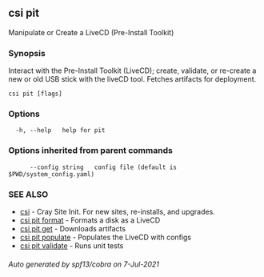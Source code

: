 ## csi pit

Manipulate or Create a LiveCD (Pre-Install Toolkit)

### Synopsis


Interact with the Pre-Install Toolkit (LiveCD);
create, validate, or re-create a new or old USB stick with 
the liveCD tool. Fetches artifacts for deployment.

```
csi pit [flags]
```

### Options

```
  -h, --help   help for pit
```

### Options inherited from parent commands

```
      --config string   config file (default is $PWD/system_config.yaml)
```

### SEE ALSO

* [csi](csi.md)	 - Cray Site Init. For new sites, re-installs, and upgrades.
* [csi pit format](csi_pit_format.md)	 - Formats a disk as a LiveCD
* [csi pit get](csi_pit_get.md)	 - Downloads artifacts
* [csi pit populate](csi_pit_populate.md)	 - Populates the LiveCD with configs
* [csi pit validate](csi_pit_validate.md)	 - Runs unit tests

###### Auto generated by spf13/cobra on 7-Jul-2021
